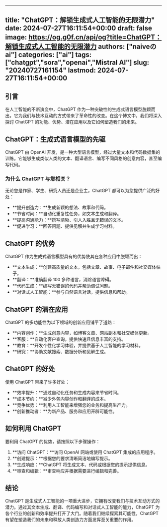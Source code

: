 
---
title: "ChatGPT：解锁生成式人工智能的无限潜力"
date: 2024-07-27T16:11:54+00:00
draft: false
image: https://og.g0f.cn/api/og?title=ChatGPT：解锁生成式人工智能的无限潜力
authors: ["naiveのai"]
categories: ["ai"]
tags: ["chatgpt","sora","openai","Mistral AI"]
slug: "20240727161154"
lastmod: 2024-07-27T16:11:54+00:00
---
## 引言

在人工智能的不断演变中，ChatGPT 作为一种突破性的生成式语言模型脱颖而出，它为我们与技术互动的方式带来了革命性的改变。在这个博文中，我们将深入探讨 ChatGPT 的功能、优势、潜在应用以及它如何塑造我们的未来。

## ChatGPT：生成式语言模型的先驱

ChatGPT 由 OpenAI 开发，是一种大型语言模型，经过大量文本和代码数据集的训练。它能够生成类似人类的文本、翻译语言、编写不同风格的创意内容，甚至编写代码。

### 为什么 ChatGPT 与您相关？

无论您是作家、学生、研究人员还是企业主，ChatGPT 都可以为您提供广泛的好处：

- **提升创造力：**生成新颖的想法、故事和代码。
- **节省时间：**自动化重复性任务，如文本生成和翻译。
- **提高沟通能力：**撰写清晰、引人入胜且无错误的文本。
- **促进学习：**回答问题、提供见解并生成学习材料。

## ChatGPT 的优势

ChatGPT 作为生成式语言模型具有的优势使其在各种应用中脱颖而出：

- **文本生成：**创建高质量的文本，包括文章、故事、电子邮件和社交媒体帖子。
- **翻译：**准确翻译 100 多种语言，消除语言障碍。
- **代码生成：**编写无错误的代码并帮助调试问题。
- **对话式人工智能：**参与自然语言对话，提供信息和帮助。

## ChatGPT 的潜在应用

ChatGPT 的多功能性为以下领域的创新应用铺平了道路：

- **内容创作：**生成创意内容，如博客文章、网站副本和社交媒体更新。
- **客服：**自动化客户查询，提供快速且信息丰富的支持。
- **教育：**开发个性化学习体验，并提供基于人工智能的学习材料。
- **研究：**协助文献搜索、数据分析和见解生成。

## ChatGPT 的好处

使用 ChatGPT 带来了许多好处：

- **效率提升：**通过自动化任务和生成内容来节省时间。
- **成本节约：**减少外包内容创作和翻译的成本。
- **竞争优势：**利用人工智能来增强您的业务和提高生产力。
- **创新推动者：**为新产品、服务和应用开辟可能性。

## 如何利用 ChatGPT

要利用 ChatGPT 的优势，请按照以下步骤操作：

1. **访问 ChatGPT：**访问 OpenAI 网站或使用 ChatGPT 集成的应用程序。
2. **创建提示：**根据您的要求清晰简洁地编写提示。
3. **生成响应：**ChatGPT 将生成文本、代码或根据您的提示提供信息。
4. **审查和编辑：**审查响应并根据需要进行编辑和完善。

## 结论

ChatGPT 是生成式人工智能的一项重大进步，它拥有改变我们与技术互动方式的潜力。通过其文本生成、翻译、代码编写和对话式人工智能的能力，ChatGPT 为各个行业的创新和效率提升打开了大门。随着我们继续探索其可能性，ChatGPT 有望在塑造我们的未来和释放人类创造力方面发挥至关重要的作用。